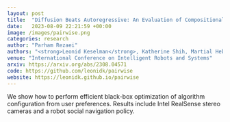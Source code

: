 ```yaml
---
layout: post
title:  "Diffusion Beats Autoregressive: An Evaluation of Compositional Generation in Text-to-Image Models"
date:   2023-08-09 22:21:59 +00:00
image: /images/pairwise.png
categories: research
author: "Parham Rezaei"
authors: "<strong>Leonid Keselman</strong>, Katherine Shih, Martial Hebert, Aaron Steinfeld"
venue: "International Conference on Intelligent Robots and Systems"
arxiv: https://arxiv.org/abs/2308.04571
code: https://github.com/leonidk/pairwise
website: https://leonidk.github.io/pairwise
---
```

We show how to perform efficient black-box optimization of algorithm configuration from user preferences. Results include Intel RealSense stereo cameras and a robot social navigation policy.